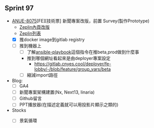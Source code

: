 ## Sprint 97

* [ANUE-8075](https://cnyesrd.atlassian.net/browse/ANUE-8075)[FE][技術票] 新聞專案改版，前置 Survey(製作Prototype)
	* [Zeplin內頁改版](https://app.zeplin.io/project/576287bda89e8aa7045cfba5/screen/6451d7ffb5da8d26449e90da)
	* [Zeplin列表](https://app.zeplin.io/project/576287bda89e8aa7045cfba5/screen/645db4a95b9d821337078288)
	* [x] 推docker image到gitlab registry
	* [ ] 推到機器上
		* [ ] 了解[ansible-playbook](https://gitlab.cnyes.cool/deployer/ansible-docker/-/blob/2.7.8.0/update.sh)這個指令在推beta,prod做到什麼事
		* 推到哪個網址看起來是由deployer專案設定
			* https://gitlab.cnyes.cool/deployer/fe-lobby/-/blob/feature/group_vars/beta
	   * [ ] 縮減import路徑 

* Blog: 
	* [ ] GA4
	* [ ] 新聞專案架構建置(Nx, Next13, linaria)
	* [ ] Github留言
	* [ ] PPT播放器(在描述定義就可以用投影片顯示之類的)
*  Stocks
	* [ ] 景氣循環


